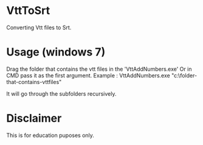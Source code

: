 # VttToSrt

Converting Vtt files to Srt.



# Usage (windows 7)

Drag the folder that contains the vtt files in the 'VttAddNumbers.exe' Or in CMD pass it as the first argument.
Example : VttAddNumbers.exe "c:\folder-that-contains-vttfiles"

It will go through the subfolders recursively.


# Disclaimer

This is for education puposes only.
